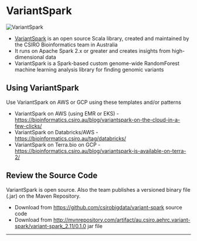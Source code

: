 # VariantSpark

![VariantSpark](https://github.com/lynnlangit/TeamTeri/blob/master/Images/Variant-Spark.png)

- [VariantSpark](http://bioinformatics.csiro.au/variantspark) is an open source Scala library, created and maintained by the CSIRO Bioinformatics team in Australia
- It runs on Apache Spark 2.x or greater and creates insights from high-dimensional data
- VariantSpark is a Spark-based custom genome-wide RandomForest machine learning analysis library for finding genomic variants

## Using VariantSpark

Use VariantSpark on AWS or GCP using these templates and/or patterns  

- VariantSpark on AWS (using EMR or EKS) - https://bioinformatics.csiro.au/blog/variantspark-on-the-cloud-in-a-few-clicks/
- VariantSpark on Databricks/AWS - https://bioinformatics.csiro.au/tag/databricks/
- VariantSpark on Terra.bio on GCP - https://bioinformatics.csiro.au/blog/variantspark-is-available-on-terra-2/

## Review the Source Code

VariantSpark is open source.  Also the team publishes a versioned binary file (.jar) on the Maven Repository.

  - Download from https://github.com/csirobigdata/variant-spark source code
  - Download from http://mvnrepository.com/artifact/au.csiro.aehrc.variant-spark/variant-spark_2.11/0.1.0 jar file

* * * 
